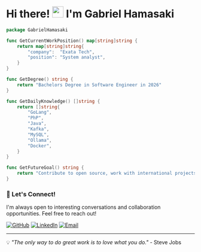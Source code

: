 # Hi there! <img src="https://user-images.githubusercontent.com/18350557/176309783-0785949b-9127-417c-8b55-ab5a4333674e.gif" width="30px"> I'm Gabriel Hamasaki

```go
package GabrielHamasaki

func GetCurrentWorkPosition() map[string]string {
	return map[string]string{
		"company":  "Exata Tech",
		"position": "System analyst",
	}
}

func GetDegree() string {
	return "Bachelors Degree in Software Engineer in 2026"
}

func GetDailyKnowledge() []string {
	return []string{
		"GoLang",
		"PhP",
		"Java",
		"Kafka",
		"MySQL",
		"Ollama",
		"Docker",
	}
}

func GetFutureGoal() string {
	return "Contribute to open source, work with international projects and help a lot with knowledge"
}
```

### 🤝 Let's Connect!

I'm always open to interesting conversations and collaboration opportunities. Feel free to reach out!

<p align="left">
<a href="https://github.com/gabehamasaki" target="_blank"><img src="https://img.shields.io/badge/GitHub-100000?style=for-the-badge&logo=github&logoColor=white" alt="GitHub" /></a>
<a href="https://www.linkedin.com/in/gabriel-hamasaki" target="_blank"><img src="https://img.shields.io/badge/LinkedIn-0077B5?style=for-the-badge&logo=linkedin&logoColor=white" alt="LinkedIn" /></a>
<a href="mailto:gabrielhamasaki82@outlook.com"><img src="https://img.shields.io/badge/Email-D14836?style=for-the-badge&logo=gmail&logoColor=white" alt="Email" /></a>
</p>

---

💡 *"The only way to do great work is to love what you do."* - Steve Jobs
